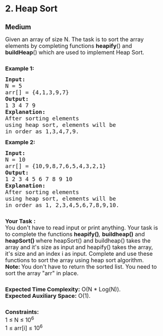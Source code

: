 # 2. Heap Sort
## Medium 
<div class="problem-statement">
                <p></p><p><span style="font-size:18px">Given an array of size N. The task is to sort the array elements by completing functions <strong>heapify</strong>() and <strong>buildHeap</strong>() which are used to implement Heap Sort.</span></p>

<p><br>
<span style="font-size:18px"><strong>Example 1:</strong></span></p>

<pre><span style="font-size:18px"><strong>Input:
</strong>N = 5
arr[] = {4,1,3,9,7}
<strong>Output:</strong>
1 3 4 7 9<strong>
Explanation:
</strong>After sorting elements
using heap sort, elements will be
in order as 1,3,4,7,9.</span>
</pre>

<p><span style="font-size:18px"><strong>Example 2:</strong></span></p>

<pre><span style="font-size:18px"><strong>Input:
</strong>N = 10
arr[] = {10,9,8,7,6,5,4,3,2,1}
<strong>Output:</strong>
1 2 3 4 5 6 7 8 9 10<strong>
Explanation:
</strong>After sorting elements
using heap sort, elements will be
in order as 1, 2,3,4,5,6,7,8,9,10.</span></pre>

<p><br>
<span style="font-size:18px"><strong>Your Task</strong> <strong>:</strong><br>
You don't have to read input or print anything. Your task is to complete the functions&nbsp;<strong>heapify()</strong><em>,&nbsp;</em><strong>buildheap()</strong> and <strong>heapSort() </strong>where heapSort() and buildheap() takes the array and it's size as input and heapify() takes the array, it's size and an index i as input. Complete and use these functions to sort the array using heap sort algorithm.<br>
<strong>Note: </strong>You don't have to return the sorted list. You need to sort the array "arr" in place.</span></p>

<p><br>
<span style="font-size:18px"><strong>Expected Time Complexity:</strong>&nbsp;O(N * Log(N)).<br>
<strong>Expected Auxiliary Space:</strong>&nbsp;O(1).</span></p>

<p><br>
<span style="font-size:18px"><strong>Constraints:</strong><br>
1 ≤ N ≤ 10<sup>6</sup><br>
1 ≤ arr[i] ≤ 10<sup>6</sup></span></p>
 <p></p>
            </div>
